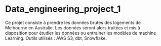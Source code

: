 # Data_engineering_project_1
Ce projet consiste à prendre les données brutes des logements de Melbourne en Australie. Les données seront alors traitées et mis à disposition pour étudier les données ou entrainer les modèles de machine Learning. Outils utilisés : AWS S3, dbt,  Snowflake.
